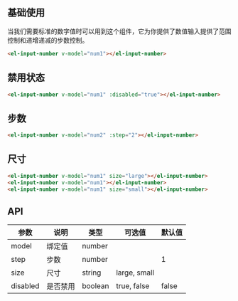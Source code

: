 <script>
  export default {
    data() {
      return {
        num1: 1,
        num2: 1
      }
    }
  };
</script>
<style>
  .demo-box.demo-input-number {
    .el-input-number + .el-input-number {
      margin-left: 10px;
    }
  }
</style>

## 基础使用

<p>当我们需要标准的数字值时可以用到这个组件，它为你提供了数值输入提供了范围控制和递增递减的步数控制。</p>

<div class="demo-box demo-input-number">
  <el-input-number v-model="num1"></el-input-number>
</div>

```html
<el-input-number v-model="num1"></el-input-number>
```

## 禁用状态

<div class="demo-box demo-input-number">
  <el-input-number v-model="num1" :disabled="true"></el-input-number>
</div>

```html
<el-input-number v-model="num1" :disabled="true"></el-input-number>
```

## 步数

<div class="demo-box demo-input-number">
  <el-input-number v-model="num2" :step="2"></el-input-number>
</div>

```html
<el-input-number v-model="num2" :step="2"></el-input-number>
```

## 尺寸

<div class="demo-box demo-input-number">
  <el-input-number v-model="num1" size="large"></el-input-number>
  <el-input-number v-model="num1"></el-input-number>
  <el-input-number v-model="num1" size="small"></el-input-number>
</div>

```html
<el-input-number v-model="num1" size="large"></el-input-number>
<el-input-number v-model="num1"></el-input-number>
<el-input-number v-model="num1" size="small"></el-input-number>
```

## API
| 参数      | 说明          | 类型      | 可选值                           | 默认值  |
|----------|-------------- |----------|--------------------------------  |-------- |
| model    | 绑定值         | number   |       | |
| step     | 步数           | number   |      | 1 |
| size     | 尺寸           | string   | large, small | |
| disabled | 是否禁用        | boolean | true, false | false |
